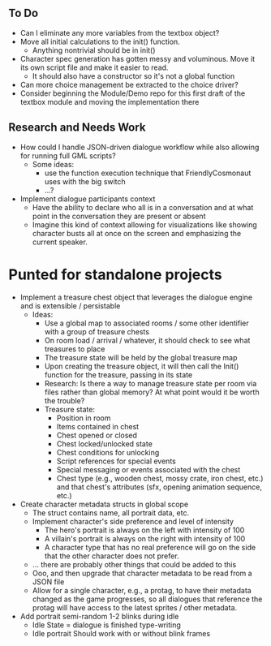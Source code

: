 ## To Do
- Can I eliminate any more variables from the textbox object?
- Move all initial calculations to the init() function.
  - Anything nontrivial should be in init()
- Character spec generation has gotten messy and voluminous. Move it its own script file and make it easier to read.
  - It should also have a constructor so it's not a global function
- Can more choice management be extracted to the choice driver?
- Consider beginning the Module/Demo repo for this first draft of the textbox module and moving the implementation there

## Research and Needs Work
- How could I handle JSON-driven dialogue workflow while also allowing for running full GML scripts?
  - Some ideas:
    - use the function execution technique that FriendlyCosmonaut uses with the big switch
    - ...?
- Implement dialogue participants context
  - Have the ability to declare who all is in a conversation and at what point in the conversation they are present or absent
  - Imagine this kind of context allowing for visualizations like showing character busts all at once on the screen and emphasizing the current speaker.

# Punted for standalone projects
- Implement a treasure chest object that leverages the dialogue engine and is extensible / persistable
  - Ideas:
    - Use a global map to associated rooms / some other identifier with a group of treasure chests
    - On room load / arrival / whatever, it should check to see what treasures to place
    - The treasure state will be held by the global treasure map
    - Upon creating the treasure object, it will then call the Init() function for the treasure, passing in its state
    - Research: Is there a way to manage treasure state per room via files rather than global memory? At what point would it be worth the trouble?
    - Treasure state:
      - Position in room
      - Items contained in chest
      - Chest opened or closed
      - Chest locked/unlocked state
      - Chest conditions for unlocking
      - Script references for special events
      - Special messaging or events associated with the chest
      - Chest type (e.g., wooden chest, mossy crate, iron chest, etc.) and that chest's attributes (sfx, opening animation sequence, etc.)
- Create character metadata structs in global scope
  - The struct contains name, all portrait data, etc.
  - Implement character's side preference and level of intensity
    - The hero's portrait is always on the left with intensity of 100
    - A villain's portrait is always on the right with intensity of 100
    - A character type that has no real preference will go on the side that the other character does not prefer. 
  - ... there are probably other things that could be added to this
  - Ooo, and then upgrade that character metadata to be read from a JSON file
  - Allow for a single character, e.g., a protag, to have their metadata changed as the game progresses, so all dialogues that reference the protag will have access to the latest sprites / other metadata.
- Add portrait semi-random 1-2 blinks during idle
  - Idle State = dialogue is finished type-writing
  - Idle portrait Should work with or without blink frames